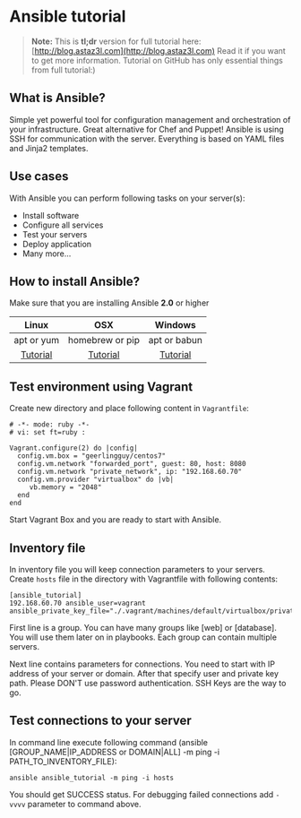 Ansible tutorial
================

> **Note:**
> This is **tl;dr** version for full tutorial here:  [http://blog.astaz3l.com](http://blog.astaz3l.com)
> Read it if you want to get more information. Tutorial on GitHub has only essential things from full tutorial:)



What is Ansible?
----------------

Simple yet powerful tool for configuration management and orchestration of your infrastructure. Great alternative for Chef and Puppet!
Ansible is using SSH for communication with the server. Everything is based on YAML files and Jinja2 templates. 



Use cases
---------
With Ansible you can perform following tasks on your server(s):
 - Install software
 - Configure all services
 - Test your servers
 - Deploy application
 - Many more...
 
 

How to install Ansible?
-----------------------

Make sure that you are installing Ansible **2.0** or higher

|                                            Linux                                           |                                             OSX                                             |                                                      Windows                                                     |
|:------------------------------------------------------------------------------------------:|:-------------------------------------------------------------------------------------------:|:----------------------------------------------------------------------------------------------------------------:|
| apt or yum                                                                                 | homebrew or pip                                                                             | apt or babun                                                                                                     |
| [Tutorial](http://docs.ansible.com/ansible/intro_installation.html#latest-release-via-yum) | [Tutorial](http://docs.ansible.com/ansible/intro_installation.html#latest-releases-via-pip) | [Tutorial](https://chrisgilbert1.wordpress.com/2015/06/17/install-a-babun-cygwin-shell-and-ansible-for-windows/) |



Test environment using Vagrant
------------------------------

Create new directory and place following content in `Vagrantfile`:
```
# -*- mode: ruby -*-
# vi: set ft=ruby :

Vagrant.configure(2) do |config|
  config.vm.box = "geerlingguy/centos7"
  config.vm.network "forwarded_port", guest: 80, host: 8080
  config.vm.network "private_network", ip: "192.168.60.70"
  config.vm.provider "virtualbox" do |vb|
     vb.memory = "2048"
  end
end
```

Start Vagrant Box and you are ready to start with Ansible.



Inventory file
--------------

In inventory file you will keep connection parameters to your servers. 
Create `hosts` file in the directory with Vagrantfile with following contents:

```
[ansible_tutorial]
192.168.60.70 ansible_user=vagrant ansible_private_key_file="./.vagrant/machines/default/virtualbox/private_key"
```

First line is a group. You can have many groups like [web] or [database]. You will use them later on in playbooks. 
Each group can contain multiple servers. 

Next line contains parameters for connections. You need to start with IP address of your server or domain. After that specify user and private key path. Please DON'T use password authentication. SSH Keys are the way to go.



Test connections to your server
-------------------------------

In command line execute following command (ansible [GROUP_NAME|IP_ADDRESS or DOMAIN|ALL] -m ping -i PATH_TO_INVENTORY_FILE):
```
ansible ansible_tutorial -m ping -i hosts
```

You should get SUCCESS status. For debugging failed connections add `-vvvv` parameter to command above. 


